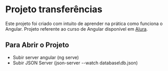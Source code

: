 # Projeto transferências

Este projeto foi criado com intuito de aprender na prática como funciona o Angular.
Projeto referente ao curso de Angular disponível em [Alura](https://cursos.alura.com.br/course/angular-comecando-framework).

## Para Abrir o Projeto

- Subir server angular (ng serve)
- Subir JSON Server (json-server --watch database\db.json)
